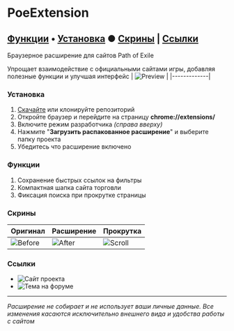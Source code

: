 # PoeExtension

[Функции](#функции) • [Установка](#установка) ● [Скрины](#скрины) | [Ссылки](#ссылки)
---
Браузерное расширение для сайтов Path of Exile

Упрощает взаимодействие с официальными сайтами игры, добавляя полезные функции и улучшая интерфейс
| ![Preview](https://custompoe.ru/img/screens/tradePreview.png) |
|-------------|

### Установка
1. [Скачайте](https://github.com/BeardedMark/PoeExtension/archive/refs/heads/main.zip) или клонируйте репозиторий 
2. Откройте браузер и перейдите на страницу **chrome://extensions/**
3. Включите режим разработчика *(справа вверху)*
4. Нажмите "**Загрузить распакованное расширение**" и выберите папку проекта
4. Убедитесь что расширение включено

### Функции
1. Сохранение быстрых ссылок на фильтры
2. Компактная шапка сайта торговли
2. Фиксация поиска при прокрутке страницы

### Скрины
| Оригинал | Расширение | Прокрутка |
|-------------|-------------|-------------|
| ![Before](https://custompoe.ru/img/screens/tradeBefore.png) | ![After](https://custompoe.ru/img/screens/tradeAfter.png) | ![Scroll](https://custompoe.ru/img/screens/tradeScroll.png) |


### Ссылки
- ![Сайт проекта](https://custompoe.ru)
- ![Тема на форуме](https://custompoe.ru)

---
*Расширение не собирает и не использует ваши личные данные. Все изменения касаются исключительно внешнего вида и удобства работы с сайтом*
